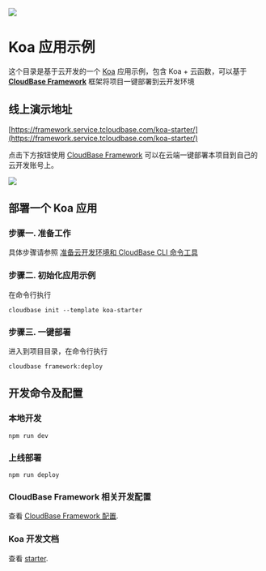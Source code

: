 <a href="https://github.com/TencentCloudBase/cloudbase-templates"><img src="https://main.qcloudimg.com/raw/bc7e3f2989fcf65b2fe8ad37ea3f69a9.png"></a>

# Koa 应用示例

这个目录是基于云开发的一个 [Koa](https://koa.bootcss.com/) 应用示例，包含 Koa + 云函数，可以基于 **[CloudBase Framework](https://gitee.com/TencentCloudBase/cloudbase-framework)** 框架将项目一键部署到云开发环境

## 线上演示地址

[https://framework.service.tcloudbase.com/koa-starter/](https://framework.service.tcloudbase.com/koa-starter/)

点击下方按钮使用 [CloudBase Framework](https://gitee.com/TencentCloudBase/cloudbase-framework) 可以在云端一键部署本项目到自己的云开发账号上。

[![](https://main.qcloudimg.com/raw/67f5a389f1ac6f3b4d04c7256438e44f.svg)](https://console.cloud.tencent.com/tcb/env/index?action=CreateAndDeployCloudBaseProject&tdl_anchor=gitee&tdl_site=0&appUrl=https%3A%2F%2Fgitee.com%2FTencentCloudBase%2Fcloudbase-templates&workDir=koa-starter&appName=koa-starter)

## 部署一个 Koa 应用

### 步骤一. 准备工作

具体步骤请参照 [准备云开发环境和 CloudBase CLI 命令工具](https://gitee.com/TencentCloudBase/cloudbase-framework/blob/gitee/CLI_GUIDE.md)

### 步骤二. 初始化应用示例

在命令行执行

```
cloudbase init --template koa-starter
```

### 步骤三. 一键部署

进入到项目目录，在命令行执行

```
cloudbase framework:deploy
```

## 开发命令及配置

### 本地开发

```
npm run dev
```

### 上线部署

```
npm run deploy
```

### CloudBase Framework 相关开发配置

查看 [CloudBase Framework 配置](https://gitee.com/TencentCloudBase/cloudbase-framework).

### Koa 开发文档

查看 [starter](https://koa.bootcss.com/#application).
